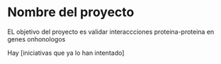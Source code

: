 Nombre del proyecto
=================================================

EL objetivo del proyecto es 
validar interaccciones proteina-proteina en genes onhonologos

Hay [iniciativas que ya lo han intentado]


